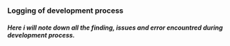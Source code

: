 ### Logging of development process
##### Here i will note down all the finding, issues and error encountred during development process.
